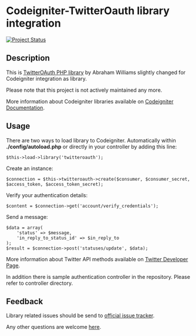Codeigniter-TwitterOauth library integration
============================================

[![Project Status](http://stillmaintained.com/MunGell/Codeigniter-TwitterOAuth.png)](http://stillmaintained.com/MunGell/Codeigniter-TwitterOAuth)

Description
-----------

This is [TwitterOAuth PHP library](https://github.com/abraham/twitteroauth) by Abraham Williams slightly changed for Codeigniter integration as library.

Please note that this project is not actively maintained any more.

More information about Codeigniter libraries available on [Codeigniter Documentation](http://codeigniter.com/user_guide).

Usage
-----

There are two ways to load library to Codeigniter. Automatically within **./config/autoload.php** or directly in your controller by adding this line:  

	$this->load->library('twitteroauth');

Create an instance:

	$connection = $this->twitteroauth->create($consumer, $consumer_secret, $access_token, $access_token_secret);

Verify your authentication details:

	$content = $connection->get('account/verify_credentials');

Send a message:

	$data = array(
		'status' => $message,
		'in_reply_to_status_id' => $in_reply_to
	);
	$result = $connection->post('statuses/update', $data);

More information about Twitter API methods available on [Twitter Developer Page](http://dev.twitter.com).

In addition there is sample authentication controller in the repository. Please refer to controller directory.

Feedback
--------

Library related issues should be send to [official issue tracker](https://github.com/abraham/twitteroauth/issues).

Any other questions are welcome [here](https://github.com/MunGell/Codeigniter-TwitterOAuth/issues).
